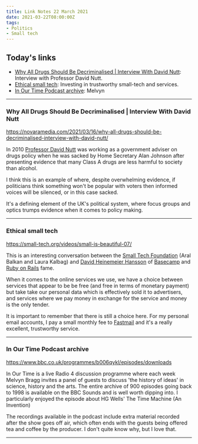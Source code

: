 ```yaml
---
title: Link Notes 22 March 2021
date: 2021-03-22T08:00:00Z
tags:
- Politics
- Small tech
---
```


## Today's links

* [Why All Drugs Should Be Decriminalised | Interview With David Nutt](/blog/links/2021/03/22#why-all-drugs-should-be-decriminalised--interview-with-david-nutt): Interview with Professor David Nutt.
* [Ethical small tech](/blog/links/2021/03/22#ethical-small-tech): Investing in trustworthy small-tech and services.
* [In Our Time Podcast archive](/blog/links/2021/03/22#in-our-time-podcast-archive): Melvyn

<!--more-->

---

### Why All Drugs Should Be Decriminalised | Interview With David Nutt

https://novaramedia.com/2021/03/16/why-all-drugs-should-be-decriminalised-interview-with-david-nutt/

In 2010 [Professor David Nutt](https://www.imperial.ac.uk/people/d.nutt) was working as a government adviser on drugs policy when he was sacked by Home Secretary Alan Johnson after presenting evidence that many Class A drugs are less harmful to society than alcohol. 

I think this is an example of where, despite overwhelming evidence, if politicians think something won't be popular with voters then informed voices will be silenced, or in this case sacked.

It's a defining element of the UK's political system, where focus groups and optics trumps evidence when it comes to policy making. 

---

### Ethical small tech

https://small-tech.org/videos/small-is-beautiful-07/

This is an interesting conversation between the [Small Tech Foundation](http://small-tech.org/) (Aral Balkan and Laura Kalbag) and [David Heinemeier Hansson](https://dhh.dk/) of [Basecamp](https://www.basecamp.com) and [Ruby on Rails](https://rubyonrails.org/) fame.

When it comes to the online services we use, we have a choice between services that appear to be be free (and free in terms of monetary payment) but take take our personal data which is effectively sold it to advertisers, and services where we pay money in exchange for the service and money is the only tender.

It is important to remember that there is still a choice here. For my personal email accounts, I pay a small monthly fee to [Fastmail](https://www.fastmail.com) and it's a really excellent, trustworthy service.

---

### In Our Time Podcast archive 

https://www.bbc.co.uk/programmes/b006qykl/episodes/downloads

In Our Time is a live Radio 4 discussion programme where each week Melvyn Bragg invites a panel of guests to discuss 'the history of ideas' in science, history and the arts. The entire archive of 900 episodes going back to 1998 is available on the BBC Sounds and is well worth dipping into. I particularly enjoyed the episode about HG Wells' The Time Machine (An Invention)

The recordings available in the podcast include extra material recorded after the show goes off air, which often ends with the guests being offered tea and coffee by the producer. I don't quite know why, but I love that.

---


